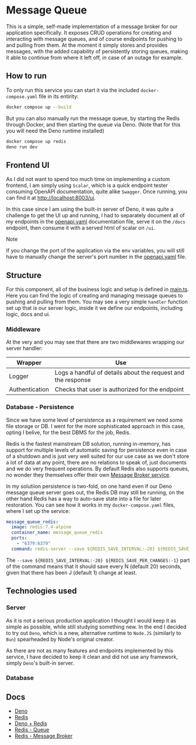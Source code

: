 # Message Queue

This is a simple, self-made implementation of a message broker for our application specifically. It exposes CRUD operations for creating and interacting with message queues, and of course endpoints for pushing to and pulling from them. At the moment it simply stores and provides messages, with the added capability of persistently storing queues, making it able to continue from where it left off, in case of an outage for example.

## How to run

To only run this service you can start it via the included `docker-compose.yaml` file in its entirity:

```bash
docker compose up --build
```

But you can also manually run the message queue, by starting the Redis through Docker, and then starting the queue via Deno. (Note that for this you will need the Deno runtime installed)

```bash
docker compose up redis
deno run dev
```

## Frontend UI

As I did not want to spend too much time on implementing a custom frontend, I am simply using `Scalar`, which is a quick endpoint tester consuming OpenAPI documentation, quite alike `Swagger`. Once running, you can find it at [http://localhost:8003/ui]("http://localhost:8003/ui").

In this case since I am using the built-in server of Deno, it was quite a challenge to get the UI up and running, I had to separately document all of my endpoints in the [openapi.yaml](./openapi.yaml) documentation file, serve it on the `/docs` endpoint, then consume it with a served html of scalar on `/ui`.

> [!NOTE]
> If you change the port of the application via the env variables, you will still have to manually change the server's port number in the [openapi.yaml](./openapi.yaml) file.

## Structure

For this component, all of the business logic and setup is defined in [main.ts](./main.ts). Here you can find the logic of creating and managing message queues to pushing and pulling from them. You may see a very simple `handler` function set up that is our server logic, inside it we define our endpoints, including logic, docs and ui.

### Middleware

At the very and you may see that there are two middlewares wrapping our server handler:

| Wrapper        | Use                                                          |
| -------------- | ------------------------------------------------------------ |
| Logger         | Logs a handful of details about the request and the response |
| Authentication | Checks that user is authorized for the endpoint              |

### Database - Persistence

Since we have some level of persistence as a requirement we need some file storage or DB. I went for the more sophisticated approach in this case, opting I belive, for the best DBMS for the job, Redis.

Redis is the fastest mainstream DB solution, running in-memory, has support for multiple levels of automatic saving for persistence even in case of a shutdown and is just very well suited for our use case as we don't store a lot of data at any point, there are no relations to speak of, just documents and we do very frequent operations. By default Redis also supports queues, no wonder they themselves offer their own [Message Broker service](https://redis.io/solutions/messaging/).

In my solutiion persistence is two-fold, on one hand even if our Deno message queue server goes out, the Redis DB may still be running, on the other hand Redis has a way to auto-save state into a file for later restoration. You can see how it works in my `docker-compose.yaml` files, where I set up the service:

```yaml
message_queue_redis:
  image: redis:7.4-alpine
  container_name: message_queue_redis
  ports:
    - "6379:6379"
  command: redis-server --save ${REDIS_SAVE_INTERVAL:-20} ${REDIS_SAVE_PER_CHANGES:-1} --requirepass ${REDIS_PASSWORD}
```

The `--save ${REDIS_SAVE_INTERVAL:-20} ${REDIS_SAVE_PER_CHANGES:-1}` part of the command means that it should save every N (default 20) seconds, given that there has been J (default 1) change at least.

## Technologies used

### Server

As it is not a serious production application I thought I would keep it as simple as possible, while still studying something new. In the end I decided to try out `Deno`, which is a new, alternative runtime to `Node.JS` (similarly to `Bun`) spearheaded by Node's original creator.

As there are not as many features and endpoints implemented by this service, I have decided to keep it clean and did not use any framework, simply `Deno`'s built-in server.

### Database

## Docs

- [Deno](https://docs.deno.com/)
- [Redis](https://redis.io/docs/latest/)
- [Deno + Redis](https://docs.deno.com/examples/redis_tutorial/)
- [Redis - Queue](https://redis.io/glossary/redis-queue/)
- [Redis - Message Broker](https://redis.io/solutions/messaging/)
